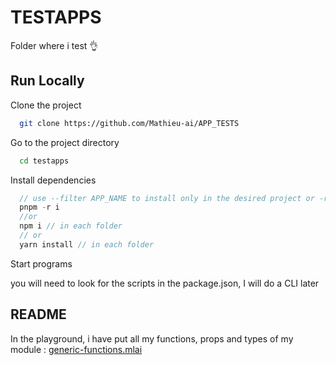 
# TESTAPPS

Folder where i test 👌

## Run Locally

Clone the project

```bash
  git clone https://github.com/Mathieu-ai/APP_TESTS
```

Go to the project directory

```bash
  cd testapps
```

Install dependencies

```js
  // use --filter APP_NAME to install only in the desired project or -r
  pnpm -r i
  //or
  npm i // in each folder
  // or
  yarn install // in each folder
```

Start programs

you will need to look for the scripts in the package.json, I will do a CLI later

## README

In the playground, i have put all my functions, props and types of my module : [generic-functions.mlai](https://www.npmjs.com/package/generic-functions.mlai)
